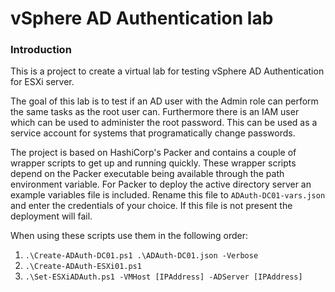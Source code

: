 # vSphere AD Authentication lab

### Introduction
This is a project to create a virtual lab for testing vSphere AD Authentication for ESXi server.

The goal of this lab is to test if an AD user with the Admin role can perform the same tasks as the root user can. Furthermore there is an IAM user which can be used to administer the root password. This can be used as a service account for systems that programatically change passwords.

The project is based on HashiCorp's Packer and contains a couple of wrapper scripts to get up and running quickly. These wrapper scripts depend on the Packer executable being available through the path environment variable. For Packer to deploy the active directory server an example variables file is included. Rename this file to `ADAuth-DC01-vars.json` and enter the credentials of your choice. If this file is not present the deployment will fail.

When using these scripts use them in the following order:
1. `.\Create-ADAuth-DC01.ps1 .\ADAuth-DC01.json -Verbose`
1. `.\Create-ADAuth-ESXi01.ps1`
1. `.\Set-ESXiADAuth.ps1 -VMHost [IPAddress] -ADServer [IPAddress]`